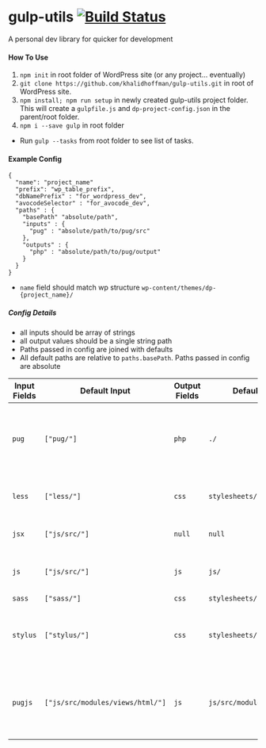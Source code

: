 # gulp-utils [![Build Status](https://travis-ci.org/khalidhoffman/gulp-utils.svg?branch=master)](https://travis-ci.org/khalidhoffman/gulp-utils)
A personal dev library for quicker for development

#### How To Use
1. `npm init` in root folder of WordPress site (or any project... eventually)
2. `git clone https://github.com/khalidhoffman/gulp-utils.git` in root of WordPress site. 
3. `npm install; npm run setup` in newly created gulp-utils project folder. This will create a `gulpfile.js` and `dp-project-config.json` in the parent/root folder.
4. `npm i --save gulp` in root folder
* Run `gulp --tasks` from root folder to see list of tasks.
 
#### Example Config
```
{
  "name": "project_name"
  "prefix": "wp_table_prefix",
  "dbNamePrefix" : "for_wordpress_dev",
  "avocodeSelector" : "for_avocode_dev",
  "paths" : {
  	"basePath" "absolute/path",
    "inputs" : {
      "pug" : "absolute/path/to/pug/src"
    },
    "outputs" : {
      "php" : "absolute/path/to/pug/output"
    }
  }
}
```
* `name` field should match wp structure `wp-content/themes/dp-{project_name}/`

##### Config Details
* all inputs should be array of strings
* all output values should be a single string path
* Paths passed in config are joined with defaults
* All default paths are relative to `paths.basePath`. Paths passed in config are absolute

Input Fields | Default Input  | Output Fields | Default Output								 | Details
-------------|---------------|---------------|-----------------------------------------------|---------
`pug`    	 |`["pug/"]`	 |`php`			 |`./`											 |additional helper functions are included before compilation
`less`	 	 |`["less/"]`	 |`css`			 |`stylesheets/`								 | compiles first path listed in array
`jsx`		 |`["js/src/"]`	 |`null`		 |`null`										 | outputs to same directory
`js`		 |`["js/src/"]`	 |`js`			 |`js/`											 | bundles and minfies with requirejs
`sass`		 |`["sass/"]`	 |`css`			 |`stylesheets/`								 |
`stylus`	 |`["stylus/"]`	 |`css`			 |`stylesheets/`								 | additional helper functions are included at compilation
`pugjs`		 |`["js/src/modules/views/html/"]`|`js`|`js/src/modules/views/html/` 			 | additional helper functions are included before compilation
